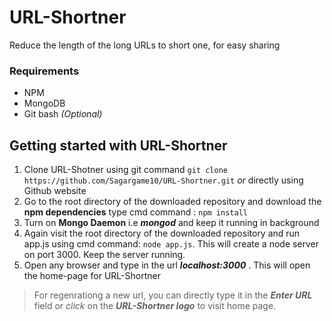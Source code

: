 # URL-Shortner  
Reduce the length of the long URLs to short one, for easy sharing  

### Requirements 
- NPM 
- MongoDB
- Git bash *(Optional)*

## Getting started with URL-Shortner  
1. Clone URL-Shotner using git command `git clone https://github.com/Sagargame10/URL-Shortner.git` *or* directly using Github website  
2. Go to the root directory of the downloaded repository and download the **npm dependencies** type cmd command : `npm install`  
3. Turn on **Mongo Daemon** i.e ***mongod*** and keep it running in background  
4. Again visit the root directory of the downloaded repository and run app.js using cmd command: `node app.js`. This will create a node server on port 3000. Keep the server running.  
5. Open any browser and type in the url ***localhost:3000*** . This will open the home-page for URL-Shortner  

> For regenrationg a new url, you can directly type it in the ***Enter URL*** field or *click* on the ***URL-Shortner logo*** to visit home page.

